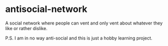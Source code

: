 # antisocial-network
A social network where people can vent and only vent about whatever they like or rather dislike.

P.S. I am in no way anti-social and this is just a hobby learning project.
